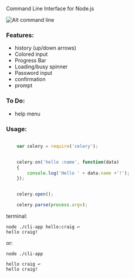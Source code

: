 Command Line Interface for Node.js 

![Alt command line](http://i.imgur.com/DA77U.png)

### Features:

- history (up/down arrows)
- Colored input
- Progress Bar
- Loading/busy spinner
- Password input
- confirmation 
- prompt

### To Do:

- help menu

### Usage:

```javascript

	var celery = require('celery');


	celery.on('hello :name', function(data)
	{
		console.log('Hello ' + data.name +'!');
	});


	celery.open();

	celery.parse(process.argv);
```

terminal:

	node ./cli-app hello:craig ↩
	hello craig!
or:

	node ./cli-app

	hello craig ↩
	hello craig!


